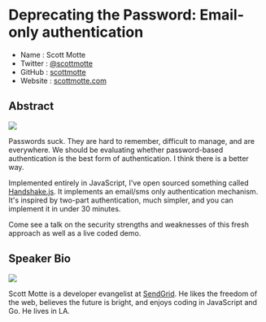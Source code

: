 # Deprecating the Password: Email-only authentication

* Name      : Scott Motte
* Twitter   : [@scottmotte](http://twitter.com/scottmotte)
* GitHub    : [scottmotte](http://github.com/scottmotte)
* Website   : [scottmotte.com](http://scottmotte.com)

## Abstract 

![](https://raw.github.com/cascadiajs/2014.cascadiajs.com/master/proposals/deprecating-the-password_scottmotte/passwords-suck.png)

Passwords suck. They are hard to remember, difficult to manage, and are everywhere. We should be evaluating whether password-based authentication is the best form of authentication. I think there is a better way. 

Implemented entirely in JavaScript, I've open sourced something called [Handshake.js](http://github.com/handshakejs). It implements an email/sms only authentication mechanism. It's inspired by two-part authentication, much simpler, and you can implement it in under 30 minutes. 
  
Come see a talk on the security strengths and weaknesses of this fresh approach as well as a live coded demo. 

## Speaker Bio

![](https://raw.github.com/cascadiajs/2014.cascadiajs.com/master/images/scottmotte.jpg)

Scott Motte is a developer evangelist at [SendGrid](http://sendgrid.com). He likes the freedom of the web, believes the future is bright, and enjoys coding in JavaScript and Go. He lives in LA.

[@scottmotte]:http://twitter.com/scottmotte
[scottmotte]:http://github.com/scottmotte
[scottmotte.com]:http://scottmotte.com
